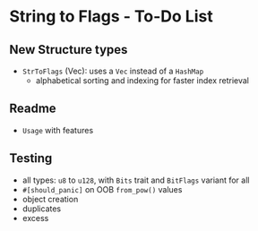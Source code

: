 # String to Flags - To-Do List

## New Structure types

- `StrToFlags` (Vec): uses a `Vec` instead of a `HashMap`
  - alphabetical sorting and indexing for faster index retrieval

## Readme

- `Usage` with features

## Testing

- all types: `u8` to `u128`, with `Bits` trait and `BitFlags` variant for all
- `#[should_panic]` on OOB `from_pow()` values
- object creation
- duplicates
- excess
